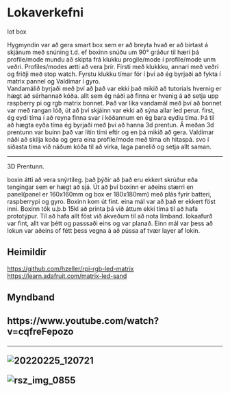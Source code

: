 <h1>Lokaverkefni</h1>

Iot box

Hygmyndin var að gera smart box sem er að breyta hvað er að birtast á skjánum með snúning t.d. ef boxinn snúðu um 90° gráður til hæri þá 
profile/mode mundu að skipta frá klukku progile/mode í profile/mode unm veðri. Profiles/modes ætti að vera þrír. Firsti með klukkku, annari 
með veðri og friðji með stop watch. Fyrstu klukku tímar fór í því að ég byrjaði að fykta í matrix pannel og Valdimar í gyro.    
Vandamálið byrjaði með því að það var ekki það mikið að tutorials hvernig er hægt að sérhannað kóða. allt sem ég náði að finna er 
hvenig á að setja upp raspberry pi og rgb matrix bonnet. Það var líka vandamál með því að bonnet var með rangan  lóð, út að því skjáinn var ekki að sýna allar led perur. first, ég eydi tíma í að reyna finna svar í kóðannum en ég bara eydiu tíma. Þá til að hægta eyða tíma ég byrjaði með því að hanna 3d prentun. Á meðan 3d prentunn var buínn það var lítin tími eftir og en þá mikið að gera. Valdimar náði að skilja koða og gera eina profile/mode með tíma oh hitaspá. svo í siðasta tíma við náðum kóða til að virka, laga panelið og 
setja allt saman.  
  
---

3D Prentunn.

boxin átti að vera snýrtileg. það þýðir að það eru ekkert skrúður eða tengingar sem er hægt að sjá. Út að því boxinn 
er aðeins stærri en panel(panel er 160x160mm og box er 180x180mm) með plás fyrir batteri, raspberrypi og gyro. Boxinn kom út fint. eina 
mál var að það er ekkert föst inni. Boxinn tók u.þ.b 15kl að printa þá við áttum ekki tíma til að hafa prototýpur. Tíl að hafa allt föst
við ákveðum til að nota límband. lokaafurð var fint, allt var þétt og passsaði eins og var planað. Einn mál var þess að lokun var aðeins of 
fétt þess vegna á að pússa af tvær layer af lokin. 
 

<h2>Heimildir</h2>

https://github.com/hzeller/rpi-rgb-led-matrix 
https://learn.adafruit.com/matrix-led-sand

<h2>Myndband<h2>
https://www.youtube.com/watch?v=cqfreFepozo
 
  
---
  
  
![20220225_120721](https://user-images.githubusercontent.com/77441025/156391084-1f015f6e-2cb8-40a1-9fdd-52a6b2ef257b.jpg)
  
  ![rsz_img_0855](https://user-images.githubusercontent.com/77441025/156391307-549aa779-7db0-4f34-b3b6-13b7fa760433.jpg)

